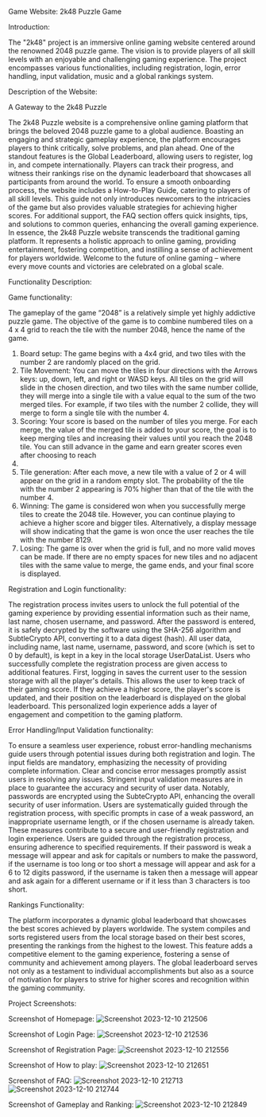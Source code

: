  Game Website: 2k48 Puzzle Game

Introduction:

The "2k48" project is an immersive online gaming website centered around the 
renowned 2048 puzzle game. The vision is to provide players of all skill levels with an 
enjoyable and challenging gaming experience. The project encompasses various 
functionalities, including registration, login, error handling, input validation, music and 
a global rankings system.

Description of the Website:

A Gateway to the 2k48 Puzzle

The 2k48 Puzzle website is a comprehensive online gaming platform that brings the 
beloved 2048 puzzle game to a global audience. Boasting an engaging and strategic 
gameplay experience, the platform encourages players to think critically, solve 
problems, and plan ahead. One of the standout features is the Global Leaderboard, 
allowing users to register, log in, and compete internationally. Players can track their 
progress, and witness their rankings rise on the dynamic leaderboard that showcases 
all participants from around the world.
To ensure a smooth onboarding process, the website includes a How-to-Play Guide, 
catering to players of all skill levels. This guide not only introduces newcomers to the 
intricacies of the game but also provides valuable strategies for achieving higher 
scores. For additional support, the FAQ section offers quick insights, tips, and solutions 
to common queries, enhancing the overall gaming experience.
In essence, the 2k48 Puzzle website transcends the traditional gaming platform. It 
represents a holistic approach to online gaming, providing entertainment, fostering 
competition, and instilling a sense of achievement for players worldwide. Welcome to 
the future of online gaming – where every move counts and victories are celebrated 
on a global scale.

Functionality Description:

Game functionality:

The gameplay of the game “2048” is a relatively simple yet highly addictive puzzle 
game. The objective of the game is to combine numbered tiles on a 4 x 4 grid to reach 
the tile with the number 2048, hence the name of the game.

1. Board setup: The game begins with a 4x4 grid, and two tiles with the number 
2 are randomly placed on the grid.
2. Tile Movement: You can move the tiles in four directions with the Arrows keys: 
up, down, left, and right or WASD keys. All tiles on the grid will slide in the 
chosen direction, and two tiles with the same number collide, they will merge 
into a single tile with a value equal to the sum of the two merged tiles. For 
example, if two tiles with the number 2 collide, they will merge to form a single 
tile with the number 4.
3. Scoring: Your score is based on the number of tiles you merge. For each merge, 
the value of the merged tile is added to your score, the goal is to keep merging 
tiles and increasing their values until you reach the 2048 tile. You can still 
advance in the game and earn greater scores even after choosing to reach 
2048.
4. Tile generation: After each move, a new tile with a value of 2 or 4 will appear 
on the grid in a random empty slot. The probability of the tile with the number 
2 appearing is 70% higher than that of the tile with the number 4.
5. Winning: The game is considered won when you successfully merge tiles to 
create the 2048 tile. However, you can continue playing to achieve a higher 
score and bigger tiles. Alternatively, a display message will show indicating that 
the game is won once the user reaches the tile with the number 8129.
6. Losing: The game is over when the grid is full, and no more valid moves can be 
made. If there are no empty spaces for new tiles and no adjacent tiles with the 
same value to merge, the game ends, and your final score is displayed.

Registration and Login functionality:

The registration process invites users to unlock the full potential of the gaming 
experience by providing essential information such as their name, last name, chosen 
username, and password. After the password is entered, it is safely decrypted by the 
software using the SHA-256 algorithm and SubtleCrypto API, converting it to a data 
digest (hash). All user data, including name, last name, username, password, and score 
(which is set to 0 by default), is kept in a key in the local storage UserDataList. Users 
who successfully complete the registration process are given access to additional 
features. First, logging in saves the current user to the session storage with all the 
player's details. This allows the user to keep track of their gaming score. If they achieve 
a higher score, the player's score is updated, and their position on the leaderboard is 
displayed on the global leaderboard. This personalized login experience adds a layer 
of engagement and competition to the gaming platform.

Error Handling/Input Validation functionality:

To ensure a seamless user experience, robust error-handling mechanisms guide users 
through potential issues during both registration and login. The input fields are 
mandatory, emphasizing the necessity of providing complete information. Clear and 
concise error messages promptly assist users in resolving any issues. Stringent input 
validation measures are in place to guarantee the accuracy and security of user data. 
Notably, passwords are encrypted using the SubteCrypto API, enhancing the overall 
security of user information. Users are systematically guided through the registration 
process, with specific prompts in case of a weak password, an inappropriate username 
length, or if the chosen username is already taken. These measures contribute to a 
secure and user-friendly registration and login experience. Users are guided through 
the registration process, ensuring adherence to specified requirements. If their 
password is weak a message will appear and ask for capitals or numbers to make the 
password, if the username is too long or too short a message will appear and ask for 
a 6 to 12 digits password, if the username is taken then a message will appear and ask 
again for a different username or if it less than 3 characters is too short.

Rankings Functionality:

The platform incorporates a dynamic global leaderboard that showcases the best 
scores achieved by players worldwide. The system compiles and sorts registered users 
from the local storage based on their best scores, presenting the rankings from the 
highest to the lowest. This feature adds a competitive element to the gaming 
experience, fostering a sense of community and achievement among players. The 
global leaderboard serves not only as a testament to individual accomplishments but 
also as a source of motivation for players to strive for higher scores and recognition 
within the gaming community.

Project Screenshots:

Screenshot of Homepage:
![Screenshot 2023-12-10 212506](https://github.com/SadikHyseni/2k48-game/assets/122787525/f62c17b0-1234-425c-8670-bcdb9ff1c8fa)

Screenshot of Login Page: 
![Screenshot 2023-12-10 212536](https://github.com/SadikHyseni/2k48-game/assets/122787525/89b6f90b-863f-4369-a749-431da2db0e69)

Screenshot of Registration Page:
![Screenshot 2023-12-10 212556](https://github.com/SadikHyseni/2k48-game/assets/122787525/6d4afc41-551a-475b-98b8-20abdcc72222)

Screenshot of How to play:
![Screenshot 2023-12-10 212651](https://github.com/SadikHyseni/2k48-game/assets/122787525/f90f1563-c1e6-42d8-863d-230ad506c0fc)

Screenshot of FAQ:
![Screenshot 2023-12-10 212713](https://github.com/SadikHyseni/2k48-game/assets/122787525/8f20699c-cbb7-4434-8929-db36bdaf47dd)
![Screenshot 2023-12-10 212744](https://github.com/SadikHyseni/2k48-game/assets/122787525/aa00788a-197c-463f-bbf8-00593c0f42a3)

Screenshot of Gameplay and Ranking:
![Screenshot 2023-12-10 212849](https://github.com/SadikHyseni/2k48-game/assets/122787525/f8d500e8-8ba0-423f-9501-c6975e6cd472)
